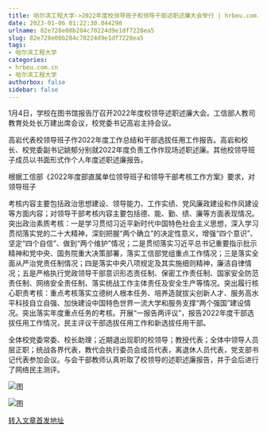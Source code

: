 ```yaml
---
title: 哈尔滨工程大学->2022年度校领导班子和领导干部述职述廉大会举行 | hrbeu.com.cn
date: 2023-01-06 01:22:30.044298
urlname: 82e728e00b284c70224d9e1df7228ea5
slug: 82e728e00b284c70224d9e1df7228ea5
tags: 
- 哈尔滨工程大学
categories:
- hrbeu.com.cn
- 哈尔滨工程大学
authorbox: false
sidebar: false
---
```

1月4日，学校在图书馆报告厅召开2022年度校领导述职述廉大会。工信部人教司教育处处长万建出席会议，校党委书记高岩主持会议。

高岩代表校领导班子作2022年度工作总结和干部选拔任用工作报告。高岩和校长、校党委副书记姚郁分别就2022年度负责工作作现场述职述廉。其他校领导班子成员以书面形式作个人年度述职述廉报告。

根据工信部《2022年度部直属单位领导班子和领导干部考核工作方案》要求，对领导班子
<!--more-->
考核内容主要包括政治思想建设、领导能力、工作实绩、党风廉政建设和作风建设等方面内容；对领导干部考核内容主要包括德、能、勤、绩、廉等方面表现情况。突出政治素质考核：一是学习贯彻习近平新时代中国特色社会主义思想，深入学习贯彻落实党的二十大精神，深刻把握“两个确立”的决定性意义，增强“四个意识”、坚定“四个自信”、做到“两个维护”情况；二是贯彻落实习近平总书记重要指示批示精神和党中央、国务院重大决策部署，落实工信部党组重点工作情况；三是落实全面从严治党责任制情况；四是落实中央八项规定及其实施细则精神，廉洁自律情况；五是严格执行党政领导干部意识形态责任制、保密工作责任制、国家安全防范责任制、网络安全责任制、落实统战工作主体责任及安全生产等情况。突出履行核心职责考核：重点考核落实立德树人根本任务、培养造就拔尖创新人才、服务高水平科技自立自强、加快建设中国特色世界一流大学和服务支撑“两个强国”建设情况。突出落实年度重点任务的考核。开展“一报告两评议”，报告2022年度干部选拔任用工作情况，民主评议干部选拔任用工作和新选拔任用干部。

全体校党委常委、校长助理；近期退出现职的校领导；教授代表；全体中领导人员层正职；统战各界代表，教代会执行委员会成员代表，离退休人员代表，党支部书记代表参加会议。与会干部教师认真听取了校领导的述职述廉报告，并于会后进行了网络民主测评。

![图](http://gongxue.cn/__local/0/34/B6/7739BE3FE8F2172DF8B752C6E22_2A7A78F9_60CDD.jpg)

![图](http://gongxue.cn/__local/6/F6/02/7BC8263E167863E9AB3D706E7B7_6E8AD87F_55FC1.jpg)

[转入文章首发地址](http://gongxue.cn/info/1141/74025.htm)